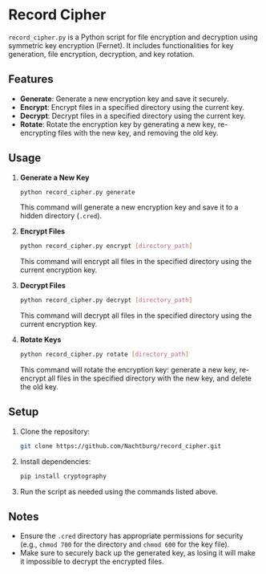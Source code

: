 # Record Cipher

`record_cipher.py` is a Python script for file encryption and decryption using symmetric key encryption (Fernet). It includes functionalities for key generation, file encryption, decryption, and key rotation.

## Features

- **Generate**: Generate a new encryption key and save it securely.
- **Encrypt**: Encrypt files in a specified directory using the current key.
- **Decrypt**: Decrypt files in a specified directory using the current key.
- **Rotate**: Rotate the encryption key by generating a new key, re-encrypting files with the new key, and removing the old key.

## Usage

1. **Generate a New Key**

   ```sh
   python record_cipher.py generate
   ```

   This command will generate a new encryption key and save it to a hidden directory (`.cred`).

2. **Encrypt Files**

   ```sh
   python record_cipher.py encrypt [directory_path]
   ```

   This command will encrypt all files in the specified directory using the current encryption key.

3. **Decrypt Files**

   ```sh
   python record_cipher.py decrypt [directory_path]
   ```

   This command will decrypt all files in the specified directory using the current encryption key.

4. **Rotate Keys**

   ```sh
   python record_cipher.py rotate [directory_path]
   ```

   This command will rotate the encryption key: generate a new key, re-encrypt all files in the specified directory with the new key, and delete the old key.

## Setup

1. Clone the repository:

   ```sh
   git clone https://github.com/Nachtburg/record_cipher.git
   ```

2. Install dependencies:

   ```sh
   pip install cryptography
   ```

3. Run the script as needed using the commands listed above.

## Notes

- Ensure the `.cred` directory has appropriate permissions for security (e.g., `chmod 700` for the directory and `chmod 600` for the key file).
- Make sure to securely back up the generated key, as losing it will make it impossible to decrypt the encrypted files.